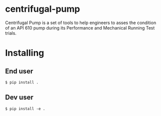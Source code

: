 # centrifugal-pump
Centrifugal Pump is a set of tools to help engineers to asses the condition of an API 610 pump during its Performance and Mechanical Running Test trials.

# Installing

## End user
```$ pip install .```

## Dev user
```$ pip install -e .```
